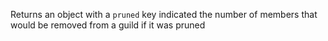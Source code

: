 Returns an object with a `pruned` key indicated the number of members that would be removed from a guild if it was pruned